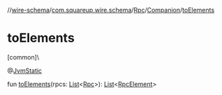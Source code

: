 //[wire-schema](../../../../index.md)/[com.squareup.wire.schema](../../index.md)/[Rpc](../index.md)/[Companion](index.md)/[toElements](to-elements.md)

# toElements

[common]\

@[JvmStatic](https://kotlinlang.org/api/latest/jvm/stdlib/kotlin.jvm/-jvm-static/index.html)

fun [toElements](to-elements.md)(rpcs: [List](https://kotlinlang.org/api/latest/jvm/stdlib/kotlin.collections/-list/index.html)&lt;[Rpc](../index.md)&gt;): [List](https://kotlinlang.org/api/latest/jvm/stdlib/kotlin.collections/-list/index.html)&lt;[RpcElement](../../../com.squareup.wire.schema.internal.parser/-rpc-element/index.md)&gt;
